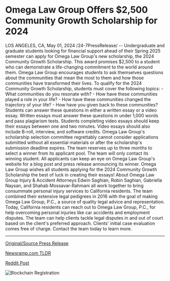 # Omega Law Group Offers $2,500 Community Growth Scholarship for 2024

LOS ANGELES, CA, May 01, 2024 /24-7PressRelease/ -- Undergraduate and graduate students looking for financial support ahead of their Spring 2025 semester can apply for Omega Law Group's new scholarship, the 2024 Community Growth Scholarship. This award promises $2,500 to a student who can demonstrate a life-changing commitment to the world around them.  Omega Law Group encourages students to ask themselves questions about the communities that mean the most to them and how those communities have transformed their lives. To qualify for the 2024 Community Growth Scholarship, students must cover the following topics:  - What communities do you resonate with? - How have these communities played a role in your life? - How have these communities changed the trajectory of your life? - How have you given back to these communities?  Students can answer these questions in either a written essay or a video essay. Written essays must answer these questions in under 1,000 words and pass plagiarism tests. Students completing video essays should keep their essays between one and two minutes. Video essays should also include B-roll, interview, and software credits.  Omega Law Group's scholarship selection committee regrettably cannot consider applications submitted without all essential materials or after the scholarship's submission deadline expires.  The team reserves up to three months to select a winner from its applicant pool. The team will only contact its winning student. All applicants can keep an eye on Omega Law Group's website for a blog post and press release announcing its winner.  Omega Law Group wishes all students applying for the 2024 Community Growth Scholarship the best of luck in creating their essays!  About Omega Law Group Injury & Accident Attorneys  Edwin Saghian, Robin Saghian, Gabriella Naysan, and Shahab Mossavar-Rahmani all work together to bring consummate personal injury services to California residents. The team combined their extensive legal pedigrees in 2016 with the goal of making Omega Law Group, P.C., a source of quality legal advice and representation.  Today, California residents can reach out to Omega Law Group, P.C., for help overcoming personal injuries like car accidents and employment disputes. The team can help clients tackle legal disputes in and out of court based on the client's preferred approach. Clients' initial case evaluation comes free of charge. Contact the team today to learn more. 

---

[Original/Source Press Release](https://www.24-7pressrelease.com/press-release/510557/omega-law-group-offers-2500-community-growth-scholarship-for-2024)
                    

[Newsramp.com TLDR](https://newsramp.com/curated-news/omega-law-group-offers-2500-community-growth-scholarship-for-spring-2025/b07522166402f53a3a8acc5a4a6a086d) 

 



[Reddit Post](https://www.reddit.com/r/Lifestyle_Culture/comments/1chfwf3/omega_law_group_offers_2500_community_growth/) 



![Blockchain Registration](https://cdn.newsramp.app/24-7PressRelease/qrcode/245/1/calmVPbb.webp)